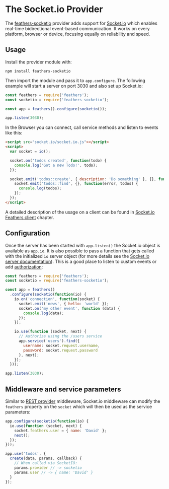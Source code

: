 # The Socket.io Provider

The [feathers-socketio](https://github.com/feathersjs/feathers-socketio) provider adds support for [Socket.io](http://socket.io/) which enables real-time bidirectional event-based communication. It works on every platform, browser or device, focusing equally on reliability and speed.

## Usage

Install the provider module with:

```
npm install feathers-socketio
```

Then import the module and pass it to `app.configure`. The following example will start a server on port 3030 and also set up Socket.io:

```js
const feathers = require('feathers');
const socketio = require('feathers-socketio');

const app = feathers().configure(socketio());

app.listen(3030);
```

In the Browser you can connect, call service methods and listen to events like this:

```html
<script src="socket.io/socket.io.js"></script>
<script>
  var socket = io();

  socket.on('todos created', function(todo) {
    console.log('Got a new Todo!', todo);
  });

  socket.emit('todos::create', { description: 'Do something' }, {}, function() {
    socket.emit('todos::find', {}, function(error, todos) {
      console.log(todos);
    });
  });
</script>
```

A detailed description of the usage on a client can be found in [Socket.io Feathers client](../clients/socket-io.md) chapter.

## Configuration

Once the server has been started with `app.listen()` the Socket.io object is available as `app.io`. It is also possible to pass a function that gets called with the initialized `io` server object (for more details see the [Socket.io server documentation](http://socket.io/docs/server-api/)). This is a good place to listen to custom events or add [authorization](https://github.com/LearnBoost/socket.io/wiki/Authorizing):

```js
const feathers = require('feathers');
const socketio = require('feathers-socketio');

const app = feathers()
  .configure(socketio(function(io) {
    io.on('connection', function(socket) {
      socket.emit('news', { hello: 'world' });
      socket.on('my other event', function (data) {
        console.log(data);
      });
    });

    io.use(function (socket, next) {
      // Authorize using the /users service
      app.service('users').find({
        username: socket.request.username,
        password: socket.request.password
      }, next);
    });
  }));

app.listen(3030);
```

## Middleware and service parameters

Similar to [REST provider](../rest/readme.md) middleware, Socket.io middleware can modify the `feathers` property on the `socket` which will then be used as the service parameters:

```js
app.configure(socketio(function(io) {
  io.use(function (socket, next) {
    socket.feathers.user = { name: 'David' };
    next();
  });
}));

app.use('todos', {
  create(data, params, callback) {
    // When called via SocketIO:
    params.provider // -> socketio
    params.user // -> { name: 'David' }
  }
});
```
